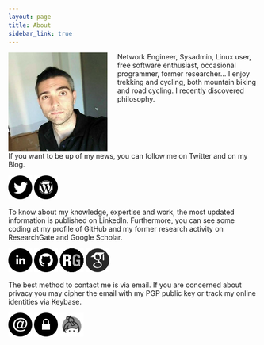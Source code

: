 ```yaml
---
layout: page
title: About
sidebar_link: true
---
```


<img style="float: left; padding-right: 20px;" src="assets/about/christian.jpg">

Network Engineer, Sysadmin, Linux user, free software enthusiast, occasional programmer, former researcher...
I enjoy trekking and cycling, both mountain biking and road cycling.
I recently discovered philosophy.

<p style="clear: both">If you want to be up of my news, you can follow me on Twitter and on my Blog. </p>

<p>
<a href="https://twitter.com/chrpinedo"><img src="assets/about/twitter.png" alt="Twitter" style="display: inline;"></a>
<a href="http://christianpinedo.me"><img src="assets/about/blog.png" style="display: inline;" alt="Blog"></a>
</p>

To know about my knowledge, expertise and work, the most updated information is published on LinkedIn.
Furthermore, you can see some coding at my profile of GitHub and my former research activity on ResearchGate and Google Scholar.

<p>
<a href="https://www.linkedin.com/in/chrpinedo"><img src="assets/about/linkedin.png" alt="LinkedIn" style="display: inline;"></a>
<a href="https://github.com/chrpinedo"><img src="assets/about/github.png" style="display: inline;" alt="GitHub"></a>
<a href="https://www.researchgate.net/profile/Christian_Pinedo"><img src="assets/about/researchgate.png" style="display: inline;" alt="ResearchGate"></a>
<a href="https://scholar.google.es/citations?user=4vXUdukAAAAJ"><img src="assets/about/googlescholar.png" style="display: inline;" alt="Google Scholar"></a>
</p>

The best method to contact me is via email.
If you are concerned about privacy you may cipher the email with my PGP public key or track my online identities via Keybase.

<p>
<a href="mailto:chr.pinedo@gmail.com"><img src="assets/about/email.png" alt="Email" style="display: inline;"></a>
<a href="https://pgp.mit.edu/pks/lookup?op=vindex&search=0x9306DFD0CDE4B542"><img src="assets/about/pgp.png" style="display: inline;" alt="PGP public key"></a>
<a href="https://keybase.io/chrpinedo"><img src="assets/about/keybase.jpg" style="display: inline;" alt="Keybase"></a>
</p>
